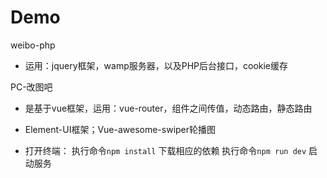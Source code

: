 # Demo
weibo-php
- 运用：jquery框架，wamp服务器，以及PHP后台接口，cookie缓存
  
PC-改图吧
- 是基于vue框架，运用：vue-router，组件之间传值，动态路由，静态路由
- Element-UI框架；Vue-awesome-swiper轮播图

- 打开终端：
  执行命令` npm install ` 下载相应的依赖
  执行命令` npm run dev ` 启动服务
